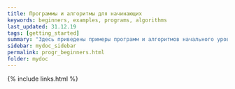 ```yaml
---
title: Программы и алгоритмы для начинающих
keywords: beginners, examples, programs, algorithms
last_updated: 31.12.19
tags: [getting_started]
summary: "Здесь приведены примеры программ и алгоритмов начального уровня"
sidebar: mydoc_sidebar
permalink: progr_beginners.html
folder: mydoc
---
```



{% include links.html %}
